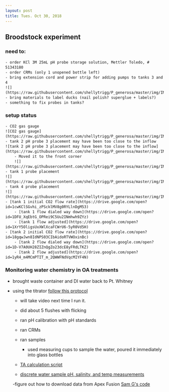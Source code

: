 ```yaml
---
layout: post
title: Tues. Oct 30, 2018
---
```


## Broodstock experiment

### need to:
	- order KCl 3M 25mL pH probe storage solution, Mettler Toledo, # 51343180
	- order CRMs (only 1 unopened bottle left)
	- bring extension cord and power strip for adding pumps to tanks 3 and 4
	![](https://raw.githubusercontent.com/shellytrigg/P_generosa/master/img/IMG_20181030_TANKS.jpg)  
	- bring materials to label ducks (nail polish? superglue + labels?)
	- something to fix probes in tanks?

### setup status 
	- CO2 gas gauge
	![CO2 gas gauge](https://raw.githubusercontent.com/shellytrigg/P_generosa/master/img/IMG_20181030_GasGauge.jpg)
	- tank 2 pH probe 3 placement may have been too close to the inflow
	![tank 2 pH probe 3 placement may have been too close to the inflow](https://raw.githubusercontent.com/shellytrigg/P_generosa/master/img/IMG_20181030_TANK2origProbePlacement.jpg) 
		- Moved it to the front corner 
		![](https://raw.githubusercontent.com/shellytrigg/P_generosa/master/img/IMG_20181030_TANK2newProbePlacement.jpg)
	- tank 1 probe placement
	![](https://raw.githubusercontent.com/shellytrigg/P_generosa/master/img/IMG_20181030_TANK1origProbePlacement.jpg)
	- tank 4 probe placement
	![](https://raw.githubusercontent.com/shellytrigg/P_generosa/master/img/IMG_20181030_154801_TANK4.jpg)
	- [tank 1 initial CO2 flow rate](https://drive.google.com/open?id=1cwKClSGvhi_zPScklMV8g0RYLlnDgM53)
		- [tank 1 flow dialed way down](https://drive.google.com/open?id=1DFU_XqEbtG_OPRei9C5Uu2INmhwh9ZYz)
		- [tank 1 flow adjusted](https://drive.google.com/open?id=1XrY5OligsUxXWlXcaFCWrU6-5yR0Vd5H)
	- [tank 2 initial CO2 flow rate](https://drive.google.com/open?id=18gqwJwn8IdNPS03CIbAidoRTVWOxinBc)
		- [tank 2 flow dialed way down](https://drive.google.com/open?id=1D-V7A0UH28ZIZnQgZo23dcE8yFRdLTKZ)
		- [tank 2 flow adjusted](https://drive.google.com/open?id=1yR4_m4MCmPTIT_m_2QWWFNdVqcMIYF4N)


### Monitoring water chemistry in OA treatments
- brought waste container and DI water back to Pt. Whitney

- using the titrator
	[follow this protocol](https://raw.githubusercontent.com/hputnam/Geoduck_Conditioning/master/Protocols/20180820_Roberts_Titrator_Protocol_(PT_WHITNEY))

	- will take video next time I run it. 
	- did about 5 flushes with flicking
	- ran pH calibration with pH standards
	- ran CRMs
	- ran samples
		- used measuring cups to sample the water, poured it immediately into glass bottles
	- [TA calculation script](https://github.com/hputnam/project_juvenile_geoduck_OA/blob/master/RAnalysis/Scripts/TotalAlkCalc_wParsing.R)

	- [discrete water sample pH, salinity, and temp measurements](https://github.com/hputnam/Geoduck_Conditioning/blob/master/Protocols/20181030_DailyWetLabInfo.md)

	-figure out how to download data from Apex Fusion
		[Sam G's code](https://github.com/hputnam/Geoduck_Conditioning/blob/master/RAnalysis/Scripts/Apex_Data_Extract.R)



